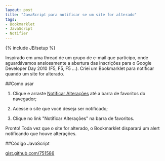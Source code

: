 ```yaml
--- 
layout: post
title: "JavaScript para notificar se um site for alterado"
tags: 
- Bookmarklet
- JavaScript
- Notifier
---
```

{% include JB/setup %}

Inspirado em uma thread de um grupo de e-mail que participo, onde aguardávamos ansiosamente a abertura das inscrições para o Google Developer Day 2010 (F5, F5, F5 ...). Criei um Bookmarklet para notificar quando um site for alterado.
<!--more-->

##Como usar

1. Clique e arraste <a title="Notificar alterações do site" href="javascript:(function(){/*@author Pablo Cantero - http://pablocantero.com*/var xmlHttp = getXMLHttpObj();if(xmlHttp == null){alert('Failed to load XMLHTTP');return;}var actual = getPageContent(xmlHttp, window.location.href);var intervalId = window.setInterval(function(){var current = getPageContent(xmlHttp, window.location.href);if(actual != current){alert('This page has been modified since you opened it');window.clearInterval(intervalId);}}, 1000);function getPageContent(xmlHttp, url){xmlHttp.open('GET', window.location.href, false);xmlHttp.send('');return xmlHttp.responseText;}function getXMLHttpObj(){if(typeof(XMLHttpRequest)!='undefined')return new XMLHttpRequest();var axO=['Msxml2.XMLHTTP.6.0', 'Msxml2.XMLHTTP.4.0','Msxml2.XMLHTTP.3.0', 'Msxml2.XMLHTTP', 'Microsoft.XMLHTTP'];for(var i = 0; i &lt; axO.length; i++){try{return new ActiveXObject(axO[i]);}catch(e){}}return null;}})()">Notificar Alterações</a> até a barra de favoritos do navegador;

2. Acesse o site que você deseja ser notificado;

3. Clique no link "Notificar Alterações" na barra de favoritos.

Pronto! Toda vez que o site for alterado, o Bookmarklet disparará um alert notificando que houve alterações.

##Código JavaScript

[gist.github.com/751586](https://gist.github.com/751586)
